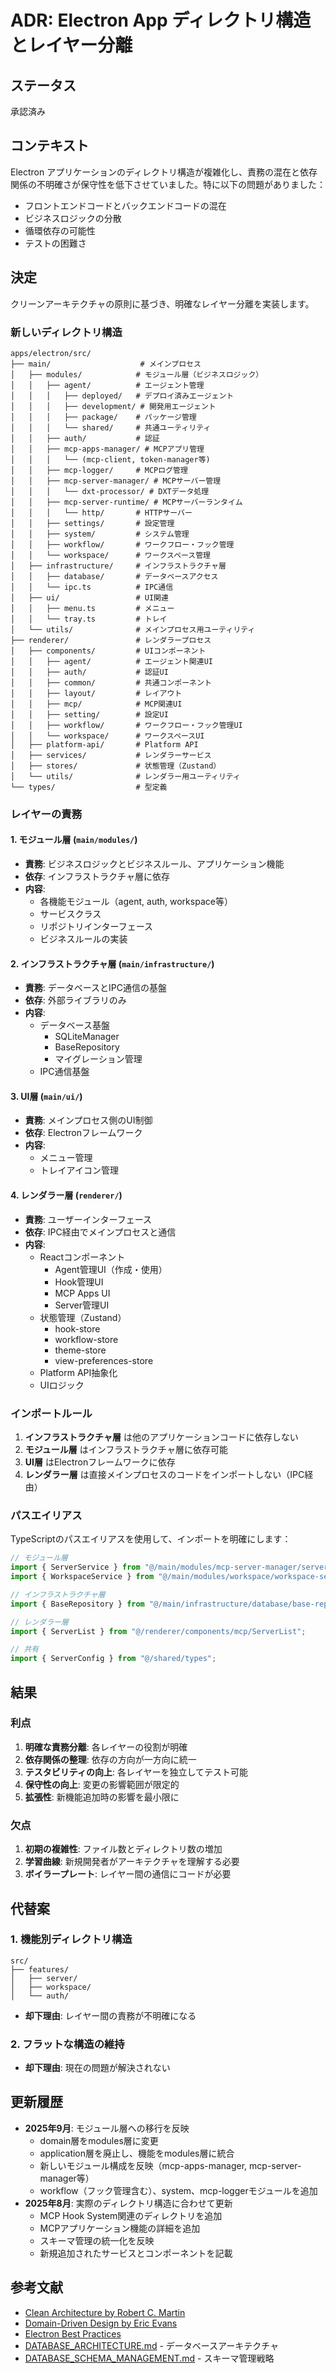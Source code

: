 # ADR: Electron App ディレクトリ構造とレイヤー分離

## ステータス
承認済み

## コンテキスト
Electron アプリケーションのディレクトリ構造が複雑化し、責務の混在と依存関係の不明確さが保守性を低下させていました。特に以下の問題がありました：

- フロントエンドコードとバックエンドコードの混在
- ビジネスロジックの分散
- 循環依存の可能性
- テストの困難さ

## 決定
クリーンアーキテクチャの原則に基づき、明確なレイヤー分離を実装します。

### 新しいディレクトリ構造

```
apps/electron/src/
├── main/                    # メインプロセス
│   ├── modules/            # モジュール層（ビジネスロジック）
│   │   ├── agent/          # エージェント管理
│   │   │   ├── deployed/   # デプロイ済みエージェント
│   │   │   ├── development/ # 開発用エージェント
│   │   │   ├── package/    # パッケージ管理
│   │   │   └── shared/     # 共通ユーティリティ
│   │   ├── auth/           # 認証
│   │   ├── mcp-apps-manager/ # MCPアプリ管理
│   │   │   └── (mcp-client, token-manager等)
│   │   ├── mcp-logger/     # MCPログ管理
│   │   ├── mcp-server-manager/ # MCPサーバー管理
│   │   │   └── dxt-processor/ # DXTデータ処理
│   │   ├── mcp-server-runtime/ # MCPサーバーランタイム
│   │   │   └── http/       # HTTPサーバー
│   │   ├── settings/       # 設定管理
│   │   ├── system/         # システム管理
│   │   ├── workflow/       # ワークフロー・フック管理
│   │   └── workspace/      # ワークスペース管理
│   ├── infrastructure/     # インフラストラクチャ層
│   │   ├── database/       # データベースアクセス
│   │   └── ipc.ts          # IPC通信
│   ├── ui/                 # UI関連
│   │   ├── menu.ts         # メニュー
│   │   └── tray.ts         # トレイ
│   └── utils/              # メインプロセス用ユーティリティ
├── renderer/               # レンダラープロセス
│   ├── components/         # UIコンポーネント
│   │   ├── agent/          # エージェント関連UI
│   │   ├── auth/           # 認証UI
│   │   ├── common/         # 共通コンポーネント
│   │   ├── layout/         # レイアウト
│   │   ├── mcp/            # MCP関連UI
│   │   ├── setting/        # 設定UI
│   │   ├── workflow/       # ワークフロー・フック管理UI
│   │   └── workspace/      # ワークスペースUI
│   ├── platform-api/       # Platform API
│   ├── services/           # レンダラーサービス
│   ├── stores/             # 状態管理（Zustand）
│   └── utils/              # レンダラー用ユーティリティ
└── types/                  # 型定義
```

### レイヤーの責務

#### 1. モジュール層 (`main/modules/`)
- **責務**: ビジネスロジックとビジネスルール、アプリケーション機能
- **依存**: インフラストラクチャ層に依存
- **内容**: 
  - 各機能モジュール（agent, auth, workspace等）
  - サービスクラス
  - リポジトリインターフェース
  - ビジネスルールの実装

#### 2. インフラストラクチャ層 (`main/infrastructure/`)
- **責務**: データベースとIPC通信の基盤
- **依存**: 外部ライブラリのみ
- **内容**:
  - データベース基盤
    - SQLiteManager
    - BaseRepository
    - マイグレーション管理
  - IPC通信基盤

#### 3. UI層 (`main/ui/`)
- **責務**: メインプロセス側のUI制御
- **依存**: Electronフレームワーク
- **内容**:
  - メニュー管理
  - トレイアイコン管理

#### 4. レンダラー層 (`renderer/`)
- **責務**: ユーザーインターフェース
- **依存**: IPC経由でメインプロセスと通信
- **内容**:
  - Reactコンポーネント
    - Agent管理UI（作成・使用）
    - Hook管理UI
    - MCP Apps UI
    - Server管理UI
  - 状態管理（Zustand）
    - hook-store
    - workflow-store
    - theme-store
    - view-preferences-store
  - Platform API抽象化
  - UIロジック

### インポートルール

1. **インフラストラクチャ層** は他のアプリケーションコードに依存しない
2. **モジュール層** はインフラストラクチャ層に依存可能
3. **UI層** はElectronフレームワークに依存
4. **レンダラー層** は直接メインプロセスのコードをインポートしない（IPC経由）

### パスエイリアス

TypeScriptのパスエイリアスを使用して、インポートを明確にします：

```typescript
// モジュール層
import { ServerService } from "@/main/modules/mcp-server-manager/server-service";
import { WorkspaceService } from "@/main/modules/workspace/workspace-service";

// インフラストラクチャ層
import { BaseRepository } from "@/main/infrastructure/database/base-repository";

// レンダラー層
import { ServerList } from "@/renderer/components/mcp/ServerList";

// 共有
import { ServerConfig } from "@/shared/types";
```

## 結果

### 利点
1. **明確な責務分離**: 各レイヤーの役割が明確
2. **依存関係の整理**: 依存の方向が一方向に統一
3. **テスタビリティの向上**: 各レイヤーを独立してテスト可能
4. **保守性の向上**: 変更の影響範囲が限定的
5. **拡張性**: 新機能追加時の影響を最小限に

### 欠点
1. **初期の複雑性**: ファイル数とディレクトリ数の増加
2. **学習曲線**: 新規開発者がアーキテクチャを理解する必要
3. **ボイラープレート**: レイヤー間の通信にコードが必要

## 代替案

### 1. 機能別ディレクトリ構造
```
src/
├── features/
│   ├── server/
│   ├── workspace/
│   └── auth/
```
- **却下理由**: レイヤー間の責務が不明確になる

### 2. フラットな構造の維持
- **却下理由**: 現在の問題が解決されない

## 更新履歴
- **2025年9月**: モジュール層への移行を反映
  - domain層をmodules層に変更
  - application層を廃止し、機能をmodules層に統合
  - 新しいモジュール構成を反映（mcp-apps-manager, mcp-server-manager等）
  - workflow（フック管理含む）、system、mcp-loggerモジュールを追加
- **2025年8月**: 実際のディレクトリ構造に合わせて更新
  - MCP Hook System関連のディレクトリを追加
  - MCPアプリケーション機能の詳細を追加
  - スキーマ管理の統一化を反映
  - 新規追加されたサービスとコンポーネントを記載

## 参考文献
- [Clean Architecture by Robert C. Martin](https://blog.cleancoder.com/uncle-bob/2012/08/13/the-clean-architecture.html)
- [Domain-Driven Design by Eric Evans](https://www.domainlanguage.com/ddd/)
- [Electron Best Practices](https://www.electronjs.org/docs/latest/tutorial/security)
- [DATABASE_ARCHITECTURE.md](./database/DATABASE_ARCHITECTURE.md) - データベースアーキテクチャ
- [DATABASE_SCHEMA_MANAGEMENT.md](./database/DATABASE_SCHEMA_MANAGEMENT.md) - スキーマ管理戦略
